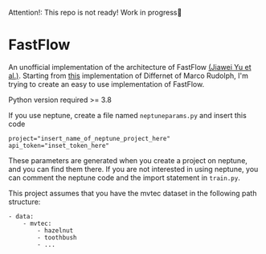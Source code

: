 Attention!: This repo is not ready! Work in progress🚧
# FastFlow

An unofficial implementation of the architecture of FastFlow [(Jiawei Yu et al.)](https://arxiv.org/pdf/2111.07677v2.pdf).
Starting from [this](https://github.com/marco-rudolph/differnet) implementation of Differnet of Marco Rudolph, I'm trying to create an easy to use implementation of FastFlow.

Python version required >= 3.8

If you use neptune, create a file named `neptuneparams.py` and insert this code
```
project="insert_name_of_neptune_project_here"
api_token="inset_token_here"
```
These parameters are generated when you create a project on neptune, and you can find them there.
If you are not interested in using neptune, you can comment the neptune code and the import statement in `train.py`.

This project assumes that you have the mvtec dataset in the following path structure:
```
- data:
    - mvtec:
        - hazelnut
        - toothbush
        - ...
```
